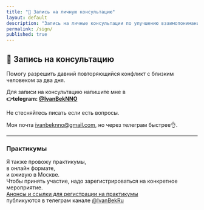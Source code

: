 ```yaml
---
title: "📅 Запись на личную консультацию"
layout: default
description: "Запись на личные консультации по улучшению взаимопонимания и разрешению конфликтов в отношениях и в коллективе"
permalink: /sign/
published: true
---
```

## 📅 Запись на консультацию

Помогу разрешить давний повторяющийся конфликт с близким человеком за два дня.

Для записи на консультацию напишите мне в  
**👉telegram: [@IvanBekNNO](https://t.me/IvanBekNNO)**

Не стесняйтесь писать если есть вопросы.

Моя почта [ivanbeknno@gmail.com](mailto:ivanbeknno@gmail.com), но через телеграм быстрее👌.

---

### Практикумы
Я также провожу практикумы,\
в онлайн формате,\
и вживую в Москве.\
Чтобы принять участие, надо зарегистрироваться на конкретное мероприятие.\
[Анонсы и ссылки для регистрации на практикумы](https://t.me/IvanBekRu)\
публикуются в телеграм канале [@IvanBekRu](https://t.me/IvanBekRu)
